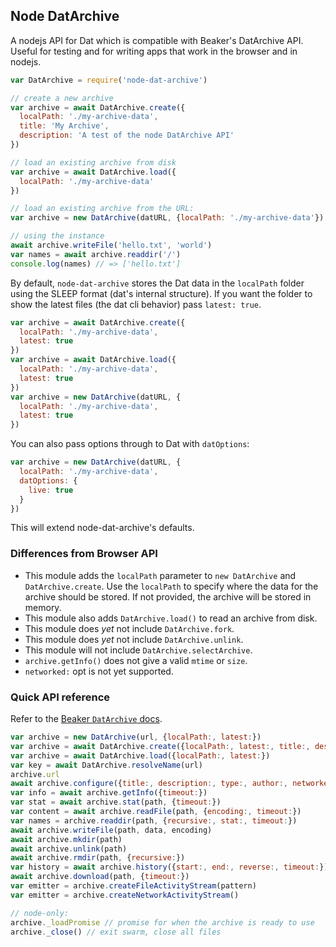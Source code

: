 ## Node DatArchive

A nodejs API for Dat which is compatible with Beaker's DatArchive API. Useful for testing and for writing apps that work in the browser and in nodejs.

```js
var DatArchive = require('node-dat-archive')

// create a new archive
var archive = await DatArchive.create({
  localPath: './my-archive-data',
  title: 'My Archive',
  description: 'A test of the node DatArchive API'
})

// load an existing archive from disk
var archive = await DatArchive.load({
  localPath: './my-archive-data'
})

// load an existing archive from the URL:
var archive = new DatArchive(datURL, {localPath: './my-archive-data'})

// using the instance
await archive.writeFile('hello.txt', 'world')
var names = await archive.readdir('/')
console.log(names) // => ['hello.txt']
```

By default, `node-dat-archive` stores the Dat data in the `localPath` folder using the SLEEP format (dat's internal structure).
If you want the folder to show the latest files (the dat cli behavior) pass `latest: true`.

```js
var archive = await DatArchive.create({
  localPath: './my-archive-data',
  latest: true
})
var archive = await DatArchive.load({
  localPath: './my-archive-data',
  latest: true
})
var archive = new DatArchive(datURL, {
  localPath: './my-archive-data',
  latest: true
})
```

You can also pass options through to Dat with `datOptions`:

```js
var archive = new DatArchive(datURL, {
  localPath: './my-archive-data',
  datOptions: {
    live: true
  }
})
```

This will extend node-dat-archive's defaults.

### Differences from Browser API

 - This module adds the `localPath` parameter to `new DatArchive` and `DatArchive.create`. Use the `localPath` to specify where the data for the archive should be stored. If not provided, the archive will be stored in memory.
 - This module also adds `DatArchive.load()` to read an archive from disk.
 - This module does *yet* not include `DatArchive.fork`.
 - This module does *yet* not include `DatArchive.unlink`.
 - This module will not include `DatArchive.selectArchive`.
 - `archive.getInfo()` does not give a valid `mtime` or `size`.
 - `networked:` opt is not yet supported.

### Quick API reference

Refer to the [Beaker `DatArchive` docs](https://beakerbrowser.com/docs/apis/dat.html).

```js
var archive = new DatArchive(url, {localPath:, latest:})
var archive = await DatArchive.create({localPath:, latest:, title:, description:, type:, author:, networked:})
var archive = await DatArchive.load({localPath:, latest:})
var key = await DatArchive.resolveName(url)
archive.url
await archive.configure({title:, description:, type:, author:, networked:})
var info = await archive.getInfo({timeout:})
var stat = await archive.stat(path, {timeout:})
var content = await archive.readFile(path, {encoding:, timeout:})
var names = archive.readdir(path, {recursive:, stat:, timeout:})
await archive.writeFile(path, data, encoding)
await archive.mkdir(path)
await archive.unlink(path)
await archive.rmdir(path, {recursive:})
var history = await archive.history({start:, end:, reverse:, timeout:})
await archive.download(path, {timeout:})
var emitter = archive.createFileActivityStream(pattern)
var emitter = archive.createNetworkActivityStream()

// node-only:
archive._loadPromise // promise for when the archive is ready to use
archive._close() // exit swarm, close all files
```